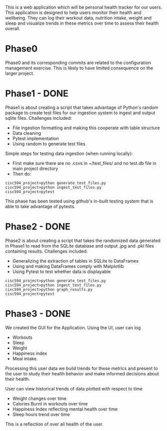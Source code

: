 This is a web application which will be personal health tracker for our users. This application is designed to help users monitor their health and wellbeing. They can log their workout data, nutrition intake, weight and sleep and visualize trends in these metrics over time to assess their health overall.


# Phase0
Phase0 and its corresponding commits are related to the configuration management exercise. This is likely to have limited consequence on the larger project.

# Phase1 - DONE
Phase1 is about creating a script that takes advantage of Python's random package to create test files for our ingestion system to ingest and output sqlite files. 
Challenges included: 
- File ingestion formatting and making this cooperate with table structure
- Data cleaning
- Pytest implementation
- Using random to generate test files

Simple steps for testing data ingestion (when running locally):
- First make sure there are no .csvs in ~/test_files/ and no test.db file in main project directory
- Then do:
```
cisc594_project>python generate_test_files.py
cisc594_project>python ingest_test_files.py
cisc594_project>pytest
```
This phase has been tested using github's in-built testing system that is able to take advantage of pytests.
# Phase2 - DONE
Phase2 is about creating a script that takes the randomized data generated in Phase1 to read from the SQLite database and output .jpg and .pkl files containing results.
Challenges included:
- Generalizing the extraction of tables in SQLite to DataFrames
- Using and making DataFrames comply with Matplotlib
- Using Pytest to test whether data is displayable
```
cisc594_project>python generate_test_files.py
cisc594_project>python ingest_test_files.py
cisc594_project>python graph_results.py
cisc594_project>pytest
```
# Phase3 - DONE
We created the GUI for the Application. Using the UI, user can log

- Workouts
- Sleep
- Weight
- Happiness index
- Meal intake.

Processing this user data we build trends for these metrics and present to the user to study their health behavior and make informed decisions about their health.

User can view historical trends of data plotted with respect to time

- Weight changes over time
- Calories Burnt in workouts over time
- Happiness Index reflecting mental health over time
- Sleep hours trend over time

This is a reflection of over all health of the user.
